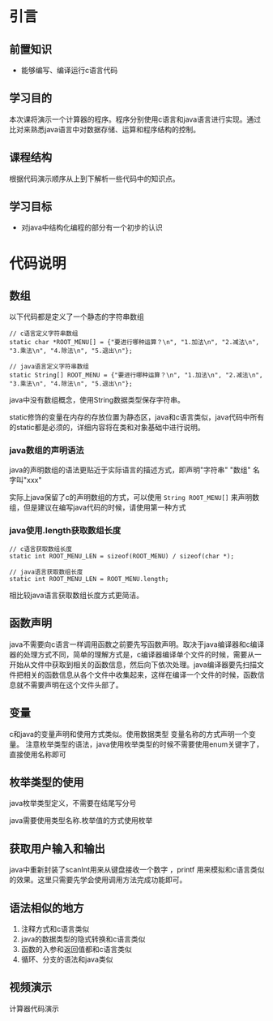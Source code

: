 # 引言

## 前置知识

* 能够编写、编译运行c语言代码

## 学习目的

本次课将演示一个计算器的程序。程序分别使用c语言和java语言进行实现。通过比对来熟悉java语言中对数据存储、运算和程序结构的控制。

## 课程结构

根据代码演示顺序从上到下解析一些代码中的知识点。

## 学习目标

- 对java中结构化编程的部分有一个初步的认识

# 代码说明

## 数组

以下代码都是定义了一个静态的字符串数组

```
// c语言定义字符串数组
static char *ROOT_MENU[] = {"要进行哪种运算？\n", "1.加法\n", "2.减法\n", "3.乘法\n", "4.除法\n", "5.退出\n"};

// java语言定义字符串数组
static String[] ROOT_MENU = {"要进行哪种运算？\n", "1.加法\n", "2.减法\n", "3.乘法\n", "4.除法\n", "5.退出\n"};
```

java中没有数组概念，使用String数据类型保存字符串。

static修饰的变量在内存的存放位置为静态区，java和c语言类似，java代码中所有的static都是必须的，详细内容将在类和对象基础中进行说明。

### java数组的声明语法

java的声明数组的语法更贴近于实际语言的描述方式，即声明"字符串" "数组" 名字叫"xxx"

实际上java保留了c的声明数组的方式，可以使用 `String ROOT_MENU[]` 来声明数组，但是建议在编写java代码的时候，请使用第一种方式

### java使用.length获取数组长度

```
// c语言获取数组长度
static int ROOT_MENU_LEN = sizeof(ROOT_MENU) / sizeof(char *);

// java语言获取数组长度
static int ROOT_MENU_LEN = ROOT_MENU.length;
```

相比较java语言获取数组长度方式更简洁。

## 函数声明

java不需要向c语言一样调用函数之前要先写函数声明。取决于java编译器和c编译器的处理方式不同，简单的理解方式是，c编译器编译单个文件的时候，需要从一开始从文件中获取到相关的函数信息，然后向下依次处理。java编译器要先扫描文件把相关的函数信息从各个文件中收集起来，这样在编译一个文件的时候，函数信息就不需要声明在这个文件头部了。

## 变量

c和java的变量声明和使用方式类似。使用数据类型 变量名称的方式声明一个变量。 注意枚举类型的语法，java使用枚举类型的时候不需要使用enum关键字了，直接使用名称即可

## 枚举类型的使用

java枚举类型定义，不需要在结尾写分号

java需要使用类型名称.枚举值的方式使用枚举

## 获取用户输入和输出

java中重新封装了scanInt用来从键盘接收一个数字 ，printf 用来模拟和c语言类似的效果。这里只需要先学会使用调用方法完成功能即可。

## 语法相似的地方

1. 注释方式和c语言类似
2. java的数据类型的隐式转换和c语言类似
3. 函数的入参和返回值都和c语言类似
4. 循环、分支的语法和java类似

## 视频演示

计算器代码演示